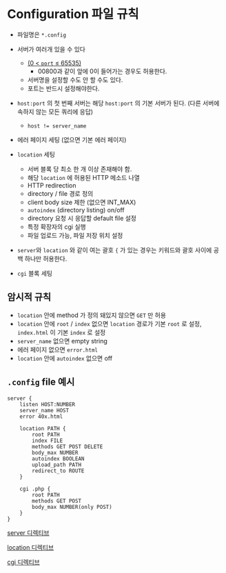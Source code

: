 # Configuration 파일 규칙

- 파일명은 `*.config`

- 서버가 여러개 있을 수 있다
    - [(0 < `port` ≤ 65535)](https://www.gnu.org/software/libc/manual/html_node/Ports.html)
        - 00800과 같이 앞에 0이 들어가는 경우도 허용한다.
    - 서버명을 설정할 수도 안 할 수도 있다.
    - 포트는 반드시 설정해야한다.
- `host:port` 의 첫 번째 서버는 해당 `host:port` 의 기본 서버가 된다.
(다른 서버에 속하지 않는 모든 쿼리에 응답)
    - `host != server_name`
- 에러 페이지 세팅 (없으면 기본 에러 페이지)

- `location` 세팅
    - 서버 블록 당 최소 한 개 이상 존재해야 함.
    - 해당 `location` 에 허용된 HTTP 메소드 나열
    - HTTP redirection
    - directory / file 경로 정의
    - client body size 제한 (없으면 INT_MAX)
    - `autoindex`  (directory listing) on/off
    - directory 요청 시 응답할 default file 설정
    - 특정 확장자의 cgi 실행
    - 파일 업로드 가능, 파일 저장 위치 설정
- `server`와 `location` 와 같이 여는 괄호 `{` 가 있는 경우는 키워드와 괄호 사이에 공백 하나만 허용한다.

- `cgi` 블록 세팅

## 암시적 규칙

- `location` 안에 method 가 정의 돼있지 않으면 `GET` 만 허용
- `location` 안에 `root` / `index` 없으면 `location` 경로가 기본 `root` 로 설정, `index.html` 이 기본 `index` 로 설정
- `server_name` 없으면 empty string
- 에러 페이지 없으면 `error.html`
- `location` 안에 `autoindex` 없으면 off

## `.config` file 예시

```
server {
	listen HOST:NUMBER
	server_name HOST
	error 40x.html
	
	location PATH {
		root PATH
		index FILE
		methods GET POST DELETE
		body_max NUMBER
		autoindex BOOLEAN
		upload_path PATH
		redirect_to ROUTE
	}

	cgi .php {
		root PATH	
		methods GET POST
		body_max NUMBER(only POST) 
	}
}
```

[server 디렉티브](https://www.notion.so/72d71470fd774b76bb9de66b934eea99)

[location 디렉티브](https://www.notion.so/6bd195489bdb4e7d9ed80d0b2dc6fcdd)

[cgi 디렉티브](https://www.notion.so/4ed713d8cd1c419d88e9a7ed3a1efd12)